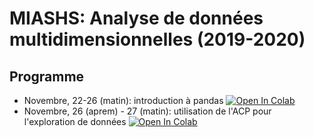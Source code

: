 # MIASHS: Analyse de données multidimensionnelles (2019-2020)

## Programme
- Novembre, 22-26 (matin): introduction à pandas [![Open In Colab](https://colab.research.google.com/assets/colab-badge.svg)](https://colab.research.google.com/github/campusplage/dimension-reduction/blob/master/colabs/1_Introduction_pandas.ipynb)
- Novembre, 26 (aprem) - 27 (matin): utilisation de l'ACP pour l'exploration de données [![Open In Colab](https://colab.research.google.com/assets/colab-badge.svg)](https://colab.research.google.com/github/campusplage/multidimensional-data/blob/master/colabs/2_Utilisation_ACP.ipynb)

